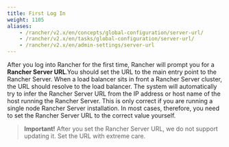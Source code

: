 ```yaml
---
title: First Log In
weight: 1105
aliases:
    - /rancher/v2.x/en/concepts/global-configuration/server-url/
    - /rancher/v2.x/en/tasks/global-configuration/server-url/
    - /rancher/v2.x/en/admin-settings/server-url
---
```


After you log into Rancher for the first time, Rancher will prompt you for a **Rancher Server URL**.You should set the URL to the main entry point to the Rancher Server. When a load balancer sits in front a Rancher Server cluster, the URL should resolve to the load balancer. The system will automatically try to infer the Rancher Server URL from the IP address or host name of the host running the Rancher Server. This is only correct if you are running a single node Rancher Server installation. In most cases, therefore, you need to set the Rancher Server URL to the correct value yourself.

>**Important!** After you set the Rancher Server URL, we do not support updating it. Set the URL with extreme care.
